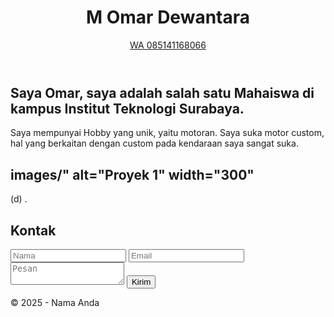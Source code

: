 <!DOCTYPE html>
<html lang="id">
<head>
  <meta charset="UTF-8" />
  <meta name="viewport" content="width=device-width, initial-scale=1.0" />
  <link rel="stylesheet" href="style.css" />
</head>
<body>
  <header>
    <h1>M Omar Dewantara</h1>
    <nav>
      <a href="#about"></a>
      <a href="#portfolio"></a>
      <a href="#contact">WA 085141168066</a>
    </nav>
  </header>

  <section id="about">
    <h2>Saya Omar, saya adalah salah satu Mahaiswa di kampus Institut Teknologi Surabaya.</h2>
    <p>Saya mempunyai Hobby yang unik, yaitu motoran. Saya suka motor custom, hal yang berkaitan dengan custom pada kendaraan saya sangat suka.</p>
  </section>

  <section id="portfolio">
    <h2>images/" alt="Proyek 1" width="300"</h2>
    <p>(d)
.</p>
  </section>

  <section id="contact">
    <h2>Kontak</h2>
    <form>
      <input type="text" placeholder="Nama" required />
      <input type="email" placeholder="Email" required />
      <textarea placeholder="Pesan" required></textarea>
      <button type="submit">Kirim</button>
    </form>
  </section>

  <footer>
    <p>&copy; 2025 - Nama Anda</p>
  </footer>
</body>
</html>

